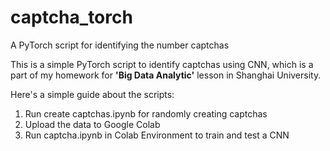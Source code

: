 # captcha_torch
A PyTorch script for identifying the number captchas

This is a simple PyTorch script to identify captchas using CNN, which is a part of my homework for **'Big Data Analytic'** lesson in Shanghai University.

Here's a simple guide about the scripts:</br>
1. Run create captchas.ipynb for randomly creating captchas</br>
2. Upload the data to Google Colab</br>
3. Run captcha.ipynb in Colab Environment to train and test a CNN</br>
